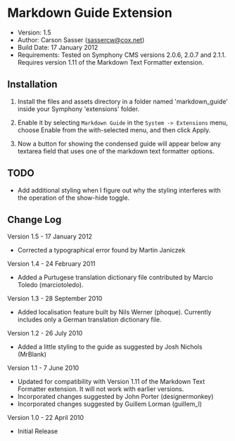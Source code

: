 Markdown Guide Extension
=======================

* Version: 1.5
* Author: Carson Sasser (sassercw@cox.net)
* Build Date: 17 January 2012
* Requirements: Tested on Symphony CMS versions 2.0.6, 2.0.7 and 2.1.1. Requires version 1.11 of the Markdown Text Formatter extension.

Installation
------------

1. Install the files and assets directory in a folder named 'markdown_guide' inside your Symphony 'extensions' folder.

2. Enable it by selecting `Markdown Guide` in the `System -> Extensions` menu, choose Enable from the with-selected menu, and then click Apply.

3. Now a button for showing the condensed guide will appear below any textarea field that uses one of the markdown text formatter options.

TODO
----

* Add additional styling when I figure out why the styling interferes with the operation of the show-hide toggle.

Change Log
----------

Version 1.5 - 17 January 2012

- Corrected a typographical error found by Martin Janiczek

Version 1.4 - 24 February 2011

- Added a Purtugese translation dictionary file contributed by Marcio Toledo (marciotoledo).

Version 1.3 - 28 September 2010

- Added localisation feature built by Nils Werner (phoque). Currently includes only a German translation dictionary file.

Version 1.2 - 26 July 2010

- Added a little styling to the guide as suggested by Josh Nichols (MrBlank)

Version 1.1 - 7 June 2010

- Updated for compatibility with Version 1.11 of the Markdown Text Formatter extension. It will not work with earlier versions.
- Incorporated changes suggested by John Porter (designermonkey)
- Incorporated changes suggested by Guillem Lorman (guillem_l)

Version 1.0 - 22 April 2010

- Initial Release


